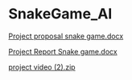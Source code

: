 # SnakeGame_AI

[Project proposal snake game.docx](https://github.com/user-attachments/files/20150510/Project.proposal.snake.game.docx)


[Project Report Snake game.docx](https://github.com/user-attachments/files/20150511/Project.Report.Snake.game.docx)

[project video (2).zip](https://github.com/user-attachments/files/20150514/project.video.2.zip)


